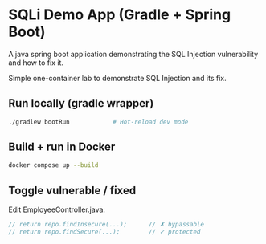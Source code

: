 # SQLi Demo App (Gradle + Spring Boot)
A java spring boot application demonstrating the SQL Injection vulnerability and how to fix it.

Simple one-container lab to demonstrate SQL Injection and its fix.

## Run locally (gradle wrapper)

```bash
./gradlew bootRun            # Hot-reload dev mode
```

## Build + run in Docker
```bash
docker compose up --build
```

## Toggle vulnerable / fixed
Edit EmployeeController.java:
```java
// return repo.findInsecure(...);      // ✗ bypassable
// return repo.findSecure(...);        // ✓ protected
```